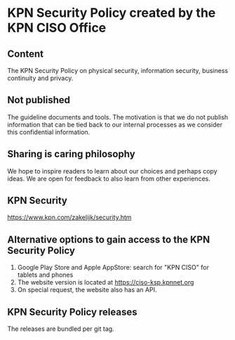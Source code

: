 # KPN Security Policy created by the KPN CISO Office

## Content
The KPN Security Policy on physical security, information security, business continuity and privacy.

## Not published
The guideline documents and tools. The motivation is that we do not publish information that can be tied back to our internal processes as we consider this confidential information.

## Sharing is caring philosophy
We hope to inspire readers to learn about our choices and perhaps copy ideas. We are open for feedback to also learn from other experiences.

## KPN Security
https://www.kpn.com/zakelijk/security.htm

## Alternative options to gain access to the KPN Security Policy
1. Google Play Store and Apple AppStore: search for "KPN CISO" for tablets and phones
2. The website version is located at https://ciso-ksp.kpnnet.org
3. On special request, the website also has an API.


## KPN Security Policy releases
The releases are bundled per git tag.
